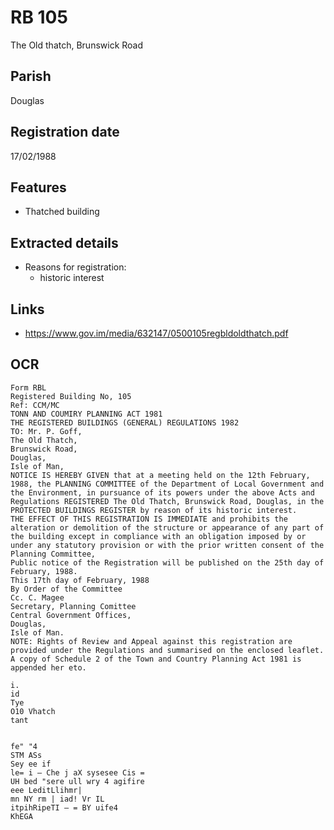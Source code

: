 # RB 105

The Old thatch, Brunswick Road

## Parish
Douglas

## Registration date
17/02/1988

## Features
- Thatched building

## Extracted details
* Reasons for registration:
  - historic interest


## Links
- https://www.gov.im/media/632147/0500105regbldoldthatch.pdf

## OCR
```
Form RBL
Registered Building No, 105
Ref: CCM/MC
TONN AND COUMIRY PLANNING ACT 1981
THE REGISTERED BUILDINGS (GENERAL) REGULATIONS 1982
TO: Mr. P. Goff,
The Old Thatch,
Brunswick Road,
Douglas,
Isle of Man,
NOTICE IS HEREBY GIVEN that at a meeting held on the 12th February,
1988, the PLANNING COMMITTEE of the Department of Local Government and
the Environment, in pursuance of its powers under the above Acts and
Regulations REGISTERED The Old Thatch, Brunswick Road, Douglas, in the
PROTECTED BUILDINGS REGISTER by reason of its historic interest.
THE EFFECT OF THIS REGISTRATION IS IMMEDIATE and prohibits the
alteration or demolition of the structure or appearance of any part of
the building except in compliance with an obligation imposed by or
under any statutory provision or with the prior written consent of the
Planning Committee,
Public notice of the Registration will be published on the 25th day of
February, 1988.
This 17th day of February, 1988
By Order of the Committee
Cc. C. Magee
Secretary, Planning Comittee
Central Government Offices,
Douglas,
Isle of Man.
NOTE: Rights of Review and Appeal against this registration are
provided under the Regulations and summarised on the enclosed leaflet.
A copy of Schedule 2 of the Town and Country Planning Act 1981 is
appended her eto.

i.
id
Tye
O10 Vhatch
tant


fe" "4
STM ASs
Sey ee if
le= i — Che j aX sysesee Cis =
UH bed "sere ull wry 4 agifire
eee LeditLlihmr|
mn NY rm | iad! Vr IL
itpihRipeTI — = BY uife4
KhEGA
```
